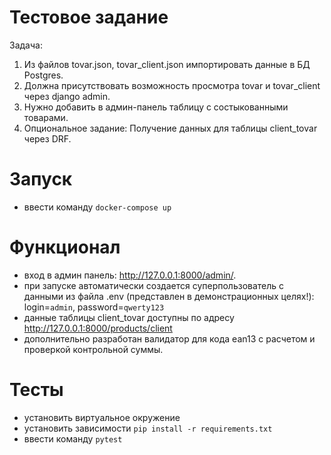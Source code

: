 # Тестовое задание
Задача:
1) Из файлов tovar.json, tovar_client.json импортировать данные в БД
Postgres.
2) Должна присутствовать возможность просмотра tovar и tovar_client
через django admin.
3) Нужно добавить в админ-панель таблицу с состыкованными товарами.
4) Опциональное задание:
Получение данных для таблицы client_tovar через DRF.

# Запуск
* ввести команду `docker-compose up`
# Функционал
* вход в админ панель: http://127.0.0.1:8000/admin/.
* при запуске автоматически создается суперпользователь с данными из файла .env (представлен в демонстрационных целях!): login=`admin`, password=`qwerty123`
* данные таблицы client_tovar доступны по адресу http://127.0.0.1:8000/products/client
* дополнительно разработан валидатор для кода ean13 с расчетом и проверкой контрольной суммы.

# Тесты
* установить виртуальное окружение
* установить зависимости `pip install -r requirements.txt`
* ввести команду `pytest` 
